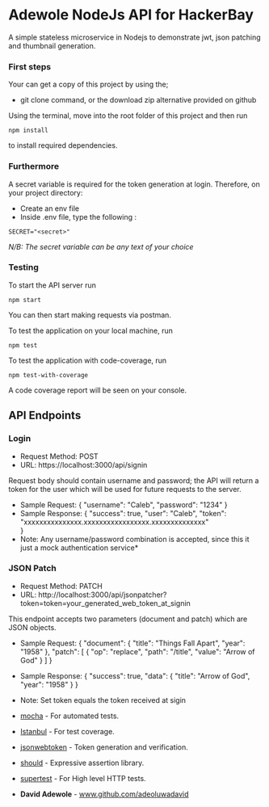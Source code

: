 # Adewole NodeJs API for HackerBay

A simple stateless microservice in Nodejs to demonstrate jwt, json patching and thumbnail generation.

### First steps

Your can get a copy of this project by using the;
* git clone command, or the download zip alternative provided on github

Using the terminal, move into the root folder of this project and then run

```
npm install

```
to install required dependencies.

### Furthermore
A secret variable is required for the token generation at login. Therefore, on your project directory:
* Create an env file
* Inside .env file, type the following : 

```
SECRET="<secret>"
```
*N/B: The secret variable can be any text of your choice*

### Testing
To start the API server run

```
npm start
```
You can then start making requests via postman.

To test the application on your local machine, run

```
npm test
```

To test the application with code-coverage, run

```
npm test-with-coverage
```

A code coverage report will be seen on your console.

## API Endpoints

### Login
* Request Method: POST
* URL: https://localhost:3000/api/signin

Request body should contain username and password; the API will return a token for the user which will be used for future requests to the server.
* Sample Request: {
                    "username": "Caleb",
                    "password": "1234"
                }
* Sample Response: {
                    "success": true,
                    "user": "Caleb",
                    "token": "xxxxxxxxxxxxxxx.xxxxxxxxxxxxxxxxx.xxxxxxxxxxxxxx"   
                }
* Note: Any username/password combination is accepted, since this it just a mock authentication service*

### JSON Patch
* Request Method: PATCH
* URL: http://localhost:3000/api/jsonpatcher?token=token=your_generated_web_token_at_signin

This endpoint accepts two parameters (document and patch) which are JSON objects.
* Sample Request: {
                    "document": {
                            "title": "Things Fall Apart", 
                            "year": "1958"
                        },
                    "patch": [
                            {
                                "op": "replace", 
                                "path": "/title", 
                                "value": "Arrow of God"
                            }
                        ]
                }
* Sample Response: {
                    "success": true,
                    "data": {
                        "title": "Arrow of God",
                        "year": "1958"
                    }
                }
* Note: Set token equals the token received at sigin


* [mocha](http://mochajs.org) - For automated tests.
* [Istanbul](https://www.istanbul.js.org) - For test coverage.
* [jsonwebtoken](https://www.npmjs.com/package/mysql2) - Token generation and verification.
* [should](https://www.npmjs.com/package/should) - Expressive assertion library.
* [supertest](https://www.npmjs.com/package/supertest) - For High level HTTP tests.

* **David Adewole** -
www.github.com/adeoluwadavid
